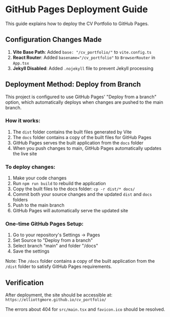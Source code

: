 # GitHub Pages Deployment Guide

This guide explains how to deploy the CV Portfolio to GitHub Pages.

## Configuration Changes Made

1. **Vite Base Path**: Added `base: "/cv_portfolio/"` to `vite.config.ts`
2. **React Router**: Added `basename="/cv_portfolio"` to `BrowserRouter` in `App.tsx`
3. **Jekyll Disabled**: Added `.nojekyll` file to prevent Jekyll processing

## Deployment Method: Deploy from Branch

This project is configured to use GitHub Pages' "Deploy from a branch" option, which automatically deploys when changes are pushed to the main branch.

### How it works:
1. The `dist` folder contains the built files generated by Vite
2. The `docs` folder contains a copy of the built files for GitHub Pages
3. GitHub Pages serves the built application from the `docs` folder
4. When you push changes to main, GitHub Pages automatically updates the live site

### To deploy changes:
1. Make your code changes
2. Run `npm run build` to rebuild the application
3. Copy the built files to the docs folder: `cp -r dist/* docs/`
4. Commit both your source changes and the updated `dist` and `docs` folders
5. Push to the main branch
6. GitHub Pages will automatically serve the updated site

### One-time GitHub Pages Setup:
1. Go to your repository's Settings → Pages
2. Set Source to "Deploy from a branch"
3. Select branch "main" and folder "/docs"
4. Save the settings

Note: The `/docs` folder contains a copy of the built application from the `/dist` folder to satisfy GitHub Pages requirements.

## Verification

After deployment, the site should be accessible at:
`https://elliottgmore.github.io/cv_portfolio/`

The errors about 404 for `src/main.tsx` and `favicon.ico` should be resolved.